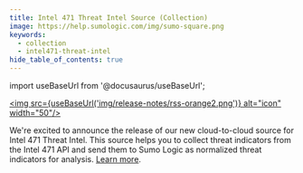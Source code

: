 ```yaml
---
title: Intel 471 Threat Intel Source (Collection)
image: https://help.sumologic.com/img/sumo-square.png
keywords:
  - collection
  - intel471-threat-intel
hide_table_of_contents: true    
---
```


import useBaseUrl from '@docusaurus/useBaseUrl';

<a href="https://help.sumologic.com/release-notes-service/rss.xml"><img src={useBaseUrl('img/release-notes/rss-orange2.png')} alt="icon" width="50"/></a>

We're excited to announce the release of our new cloud-to-cloud source for Intel 471 Threat Intel. This source helps you to collect threat indicators from the Intel 471 API and send them to Sumo Logic as normalized threat indicators for analysis. [Learn more](/docs/send-data/hosted-collectors/cloud-to-cloud-integration-framework/intel471-threat-intel-source).